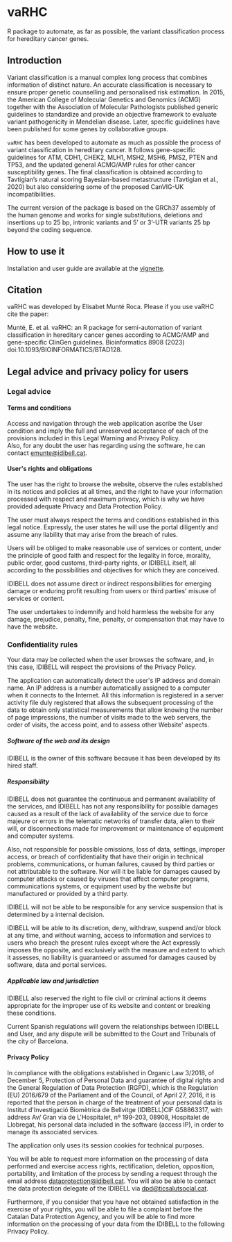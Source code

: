 # vaRHC
R package to automate, as far as possible, the variant classification process for hereditary cancer genes. 


## Introduction
Variant classification is a manual complex long process that combines information of distinct nature. An accurate classification is necessary to ensure proper genetic counselling and personalised risk estimation. 
In 2015, the American College of Molecular Genetics and Genomics (ACMG) together with the Association of Molecular Pathologists published generic guidelines to standardize and provide an objective framework to evaluate variant pathogenicity in Mendelian disease.
Later, specific guidelines have been published for some genes by collaborative groups. 

`vaRHC` has been developed to automate as much as possible the process of variant classification in hereditary cancer.
It follows gene-specific guidelines for ATM, CDH1, CHEK2, MLH1, MSH2, MSH6, PMS2, PTEN and TP53, and the updated general ACMG/AMP rules for other cancer susceptibility genes. The final classification is obtained according to Tavtigian’s natural scoring Bayesian-based metastructure (Tavtigian et al., 2020) but also considering some of the proposed CanVIG-UK incompatibilities.

The current version of the package is based on the GRCh37 assembly of the human genome and works for single substitutions, deletions and insertions up to 25 bp, intronic variants and 5’ or 3’-UTR variants 25 bp beyond the coding sequence. 

## How to use it
Installation and user guide are available at the [vignette](https://htmlpreview.github.io/?https://github.com/emunte/vaRHC/blob/main/inst/doc/vaRHC.html).

## Citation
vaRHC was developed by Elisabet Munté Roca. Please if you use vaRHC cite the paper:

Munté, E. et al. vaRHC: an R package for semi-automation of variant classification in hereditary cancer genes according to ACMG/AMP and gene-specific ClinGen guidelines. Bioinformatics 8908 (2023) doi:10.1093/BIOINFORMATICS/BTAD128.


## Legal advice and privacy policy for users
### Legal advice
#### Terms and conditions 
Access and navigation through the web application ascribe the User condition and imply the full and unreserved acceptance of each of the provisions included in this Legal Warning and Privacy Policy.  
Also, for any doubt the user has regarding using the software, he can contact emunte@idibell.cat. 

#### User's rights and obligations 
The user has the right to browse the website, observe the rules established in its notices and policies at all times, and the right to have your information processed with respect and maximum privacy, which is why we have provided adequate Privacy and Data Protection Policy. <br>

The user must always respect the terms and conditions established in this legal notice. Expressly, the user states he will use the portal diligently and assume any liability that may arise from the breach of rules. <bR>

Users will be obliged to make reasonable use of services or content, under the principle of good faith and respect for the legality in force, morality, public order, good customs, third-party rights, or IDIBELL itself, all according to the possibilities and objectives for which they are conceived. <br>

IDIBELL does not assume direct or indirect responsibilities for emerging damage or enduring profit resulting from users or third parties' misuse of services or content. <br>

The user undertakes to indemnify and hold harmless the website for any damage, prejudice, penalty, fine, penalty, or compensation that may have to have the website. 

### Confidentiality rules
Your data may be collected when the user browses the software, and, in this case, IDIBELL will respect the provisions of the Privacy Policy. <br>

The application can automatically detect the user's IP address and domain name. An IP address is a number automatically assigned to a computer when it connects to the Internet. All this information is registered in a server activity file duly registered that allows the subsequent processing of the data to obtain only statistical measurements that allow knowing the number of page impressions, the number of visits made to the web servers, the order of visits, the access point, and to assess other Website' aspects. 

##### Software of the web and its design 
IDIBELL is the owner of this software because it has been developed by its hired staff. 

##### Responsibility

IDIBELL does not guarantee the continuous and permanent availability of the services, and IDIBELL has not any responsibility for possible damages caused as a result of the lack of availability of the service due to force majeure or errors in the telematic networks of transfer data, alien to their will, or disconnections made for improvement or maintenance of equipment and computer systems.<br>

Also, not responsible for possible omissions, loss of data, settings, improper access, or breach of confidentiality that have their origin in technical problems, communications, or human failures, caused by third parties or not attributable to the software. Nor will it be liable for damages caused by computer attacks or caused by viruses that affect computer programs, communications systems, or equipment used by the website but manufactured or provided by a third party. <br>

IDIBELL will not be able to be responsible for any service suspension that is determined by a internal decision. <br> 

IDIBELL will be able to its discretion, deny, withdraw, suspend and/or block at any time, and without warning, access to information and services to users who breach the present rules except where the Act expressly imposes the opposite, and exclusively with the measure and extent to which it assesses, no liability is guaranteed or assumed for damages caused by software, data and portal services. <br>

##### Applicable law and jurisdiction

IDIBELL also reserved the right to file civil or criminal actions it deems appropriate for the improper use of its website and content or breaking these conditions.<br>

Current Spanish regulations will govern the relationships between IDIBELL and User, and any dispute will be submitted to the Court and Tribunals of the city of Barcelona. <br>


#### Privacy Policy 

In compliance with the obligations established in Organic Law 3/2018, of December 5, Protection of Personal Data and guarantee of digital rights and the General Regulation of Data Protection (RGPD), which is the Regulation (EU) 2016/679 of the Parliament and of the Council, of April 27, 2016, it is reported that the person in charge of the treatment of your personal data is Institut d'Investigació Biomètrica de Bellvitge (IDIBELL)CIF G58863317, with address Av/ Gran via de L'Hospitalet, nº 199-203, 08908, Hospitalet de Llobregat, his personal data included in the software (access IP), in order to manage its associated services.  <br>

The application only uses its session cookies for technical purposes. <br>

You will be able to request more information on the processing of data performed and exercise access rights, rectification, deletion, opposition, portability, and limitation of the process by sending a request through the email address dataprotection@idibell.cat. You will also be able to contact the data protection delegate of the IDIBELL via dpd@ticsalutsocial.cat. <br>  

Furthermore, if you consider that you have not obtained satisfaction in the exercise of your rights, you will be able to file a complaint before the Catalan Data Protection Agency, and you will be able to find more information on the processing of your data from the IDIBELL to the following Privacy Policy. <br>



